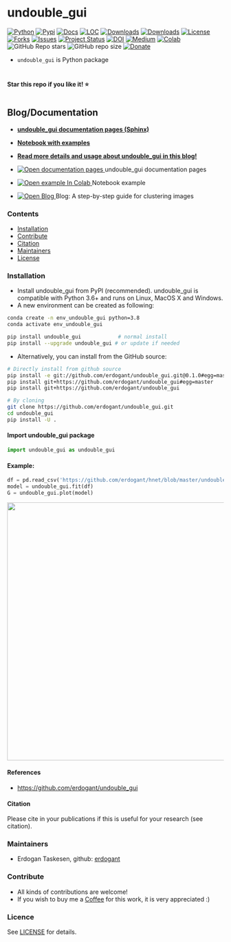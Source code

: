 # undouble_gui

[![Python](https://img.shields.io/pypi/pyversions/undouble_gui)](https://img.shields.io/pypi/pyversions/undouble_gui)
[![Pypi](https://img.shields.io/pypi/v/undouble_gui)](https://pypi.org/project/undouble_gui/)
[![Docs](https://img.shields.io/badge/Sphinx-Docs-Green)](https://erdogant.github.io/undouble_gui/)
[![LOC](https://sloc.xyz/github/erdogant/undouble_gui/?category=code)](https://github.com/erdogant/undouble_gui/)
[![Downloads](https://static.pepy.tech/personalized-badge/undouble_gui?period=month&units=international_system&left_color=grey&right_color=brightgreen&left_text=PyPI%20downloads/month)](https://pepy.tech/project/undouble_gui)
[![Downloads](https://static.pepy.tech/personalized-badge/undouble_gui?period=total&units=international_system&left_color=grey&right_color=brightgreen&left_text=Downloads)](https://pepy.tech/project/undouble_gui)
[![License](https://img.shields.io/badge/license-MIT-green.svg)](https://github.com/erdogant/undouble_gui/blob/master/LICENSE)
[![Forks](https://img.shields.io/github/forks/erdogant/undouble_gui.svg)](https://github.com/erdogant/undouble_gui/network)
[![Issues](https://img.shields.io/github/issues/erdogant/undouble_gui.svg)](https://github.com/erdogant/undouble_gui/issues)
[![Project Status](http://www.repostatus.org/badges/latest/active.svg)](http://www.repostatus.org/#active)
[![DOI](https://zenodo.org/badge/228166657.svg)](https://zenodo.org/badge/latestdoi/228166657)
[![Medium](https://img.shields.io/badge/Medium-Blog-green)](https://towardsdatascience.com/what-are-undouble_gui-loadings-and-biplots-9a7897f2e559)
[![Colab](https://colab.research.google.com/assets/colab-badge.svg?logo=github%20sponsors)](https://erdogant.github.io/undouble_gui/pages/html/Documentation.html#colab-notebook)
![GitHub Repo stars](https://img.shields.io/github/stars/erdogant/undouble_gui)
![GitHub repo size](https://img.shields.io/github/repo-size/erdogant/undouble_gui)
[![Donate](https://img.shields.io/badge/Support%20this%20project-grey.svg?logo=github%20sponsors)](https://erdogant.github.io/undouble_gui/pages/html/Documentation.html#)
<!---[![BuyMeCoffee](https://img.shields.io/badge/buymea-coffee-yellow.svg)](https://www.buymeacoffee.com/erdogant)-->
<!---[![Coffee](https://img.shields.io/badge/coffee-black-grey.svg)](https://erdogant.github.io/donate/?currency=USD&amount=5)-->





<!---[![BuyMeCoffee](https://img.shields.io/badge/buymea-coffee-yellow.svg)](https://www.buymeacoffee.com/erdogant)-->
<!---[![Coffee](https://img.shields.io/badge/coffee-black-grey.svg)](https://erdogant.github.io/donate/?currency=USD&amount=5)-->

* ``undouble_gui`` is Python package

# 
**Star this repo if you like it! ⭐️**
#


## Blog/Documentation

* [**undouble_gui documentation pages (Sphinx)**](https://erdogant.github.io/undouble_gui/)
* [**Notebook with examples**](https://colab.research.google.com/github/erdogant/undouble_gui/blob/master/notebooks/undouble_gui.ipynb)
* [**Read more details and usage about undouble_gui in this blog!**](https://towardsdatascience.com/undouble_gui)

* <a href="https://erdogant.github.io/undouble_gui/"> <img src="https://img.shields.io/badge/Sphinx-Docs-Green" alt="Open documentation pages"/> </a> undouble_gui documentation pages 
* <a href="https://colab.research.google.com/github/erdogant/undouble_gui/blob/master/notebooks/undouble_gui.ipynb"> <img src="https://colab.research.google.com/assets/colab-badge.svg" alt="Open example In Colab"/> </a> Notebook example 
* <a href="https://towardsdatascience.com/a-step-by-step-guide-for-clustering-images-4b45f9906128"> <img src="https://img.shields.io/badge/Medium-Blog-blue" alt="Open Blog"/> </a> Blog: A step-by-step guide for clustering images 


### Contents
- [Installation](#-installation)
- [Contribute](#-contribute)
- [Citation](#-citation)
- [Maintainers](#-maintainers)
- [License](#-copyright)

### Installation
* Install undouble_gui from PyPI (recommended). undouble_gui is compatible with Python 3.6+ and runs on Linux, MacOS X and Windows. 
* A new environment can be created as following:

```bash
conda create -n env_undouble_gui python=3.8
conda activate env_undouble_gui
```

```bash
pip install undouble_gui            # normal install
pip install --upgrade undouble_gui # or update if needed
```

* Alternatively, you can install from the GitHub source:
```bash
# Directly install from github source
pip install -e git://github.com/erdogant/undouble_gui.git@0.1.0#egg=master
pip install git+https://github.com/erdogant/undouble_gui#egg=master
pip install git+https://github.com/erdogant/undouble_gui

# By cloning
git clone https://github.com/erdogant/undouble_gui.git
cd undouble_gui
pip install -U .
```  

#### Import undouble_gui package
```python
import undouble_gui as undouble_gui
```

#### Example:
```python
df = pd.read_csv('https://github.com/erdogant/hnet/blob/master/undouble_gui/data/example_data.csv')
model = undouble_gui.fit(df)
G = undouble_gui.plot(model)
```
<p align="center">
  <img src="https://github.com/erdogant/undouble_gui/blob/master/docs/figs/fig1.png" width="600" />
  
</p>


#### References
* https://github.com/erdogant/undouble_gui

#### Citation
Please cite in your publications if this is useful for your research (see citation).
   
### Maintainers
* Erdogan Taskesen, github: [erdogant](https://github.com/erdogant)

### Contribute
* All kinds of contributions are welcome!
* If you wish to buy me a <a href="https://www.buymeacoffee.com/erdogant">Coffee</a> for this work, it is very appreciated :)

### Licence
See [LICENSE](LICENSE) for details.
